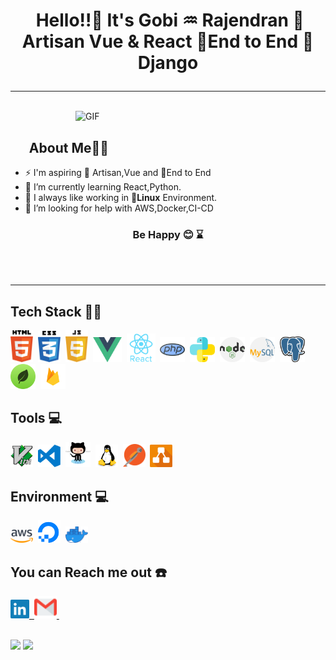 # <p align="center">️ **Hello!!👋️ It's Gobi ♒ Rajendran** 🦄 Artisan Vue & React 🐧End to End 🐍Django </p> 

---

</br>

<img align="right" alt="GIF" width="400" src="https://media.giphy.com/media/Vbn7PUTxaB6dVnVa2h/giphy.gif"/>

</br>

## &nbsp; &nbsp; &nbsp; **About Me**👨‍🎓️

- ⚡ I'm aspiring 🔭️ Artisan,Vue and 🐧End to End
- 🌱 I’m currently learning React,Python.
- 👯 I always like working in 🐧️**Linux** Environment.
- 🤔 I’m looking for help with AWS,Docker,CI-CD

### <p align="center">**Be Happy** 😊️ ⌛</p>

<!-- - 🌱 I’m currently learning ReactJs -->
<!-- - 👯 I’m looking to collaborate on ... -->
<!-- - 🤔 I’m looking for help with ... -->
<!-- - 💬 Ask me about ... -->
  <!-- - 😄 Pronouns: ... -->
  <!-- - ⚡ Fun fact: ... -->

 </br>
 </br>

---

## **Tech Stack** 👨‍💻️

 <!-- - <img  align="right" src="https://github-readme-stats.vercel.app/api?username=githubgobi&show_icons=true&text_color=fff&icon_color=00C853&title_color=FF6F00&bg_color=000">-->
<p >
	<img width="36px" alt="html" src="https://github.com/githubgobi/githubgobi/blob/master/assets/html5.svg">&nbsp;
	<img width="36px" alt="css" src="https://github.com/githubgobi/githubgobi/blob/master/assets/css3.svg">&nbsp;
	<img width="36px" alt="javascript" src="https://github.com/githubgobi/githubgobi/blob/master/assets/javascript.svg">&nbsp;
	<img width="46px" alt="vue" src="https://github.com/githubgobi/githubgobi/blob/master/assets/vue.svg">&nbsp;
	<img width="46px" alt="react" src="https://github.com/githubgobi/githubgobi/blob/master/assets/react.svg">&nbsp;
	<img width="40px" alt="php" src="https://github.com/githubgobi/githubgobi/blob/master/assets/php.svg">&nbsp;
	<img width="40px" alt="python" src="https://github.com/githubgobi/githubgobi/blob/master/assets/python.svg">&nbsp;
	<img width="40px" alt="node" src="https://github.com/githubgobi/githubgobi/blob/master/assets/node.svg">&nbsp;
	<img width="40px" alt="mysql" src="https://github.com/githubgobi/githubgobi/blob/master/assets/mysql.svg">&nbsp;
	<img width="40px" alt="postgres" src="https://github.com/githubgobi/githubgobi/blob/master/assets/postgres.svg">&nbsp;
	<img width="40px" alt="mongo" src="https://github.com/githubgobi/githubgobi/blob/master/assets/mongo.svg">&nbsp;
	<img width="40px" alt="firebase" src="https://github.com/githubgobi/githubgobi/blob/master/assets/firebase.svg">&nbsp;
</p>

## **Tools** 💻️

<p >
	<img width="36px" alt="vim" src="https://github.com/githubgobi/githubgobi/blob/master/assets/vim.svg">&nbsp;
	<img width="36px" alt="vscode" src="https://github.com/githubgobi/githubgobi/blob/master/assets/visual-studio-code.svg">&nbsp;
	<img width="40px" alt="github" src="https://github.com/githubgobi/githubgobi/blob/master/assets/github.svg">&nbsp;
	<img width="36px" alt="linux" src="https://github.com/githubgobi/githubgobi/blob/master/assets/linux.svg">&nbsp;
	<img width="36px" alt="postman" src="https://github.com/githubgobi/githubgobi/blob/master/assets/postman.svg">&nbsp;
	<img width="36px" alt="planning" src="https://github.com/githubgobi/githubgobi/blob/master/assets/draw.svg">&nbsp;
</p>

## **Environment** 💻️

<p >
	<img width="36px" alt="aws" src="https://github.com/githubgobi/githubgobi/blob/master/assets/aws.svg">&nbsp;
	<img width="36px" alt="digitalocean" src="https://github.com/githubgobi/githubgobi/blob/master/assets/digitalocean.svg">&nbsp;
	<img width="36px" alt="docker" src="https://github.com/githubgobi/githubgobi/blob/master/assets/docker.svg">&nbsp;
</p>

## **You can Reach me out** ☎️

<a href="https://www.linkedin.com/in/gobi-rajendran-70205725">
        <img width="30px" alt="LinkedIn" src="https://github.com/githubgobi/githubgobi/blob/master/assets/linkedin.svg">&nbsp;
</a>

<a href="mailto:mailforgobi@gmail.com?subject=Hello%20Gobi">
        <img width="36px" alt="gmail" src="https://github.com/githubgobi/githubgobi/blob/master/assets/gmail.svg">&nbsp;
</a>

</br>
</br>
<p >
  <img src = "https://github-readme-stats.vercel.app/api?username=githubgobi&show_icons=true&theme=radical&line_height=27">
  <img src = "https://github-readme-stats.vercel.app/api/top-langs/?username=githubgobi&hide=HTML&theme=tokyonight">
</p>

